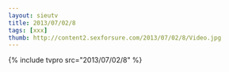 ```yaml
--- 
layout: sieutv
title: 2013/07/02/8
tags: [xxx]
thumb: http://content2.sexforsure.com/2013/07/02/8/Video.jpg
---
```

{% include tvpro src="2013/07/02/8" %} 
